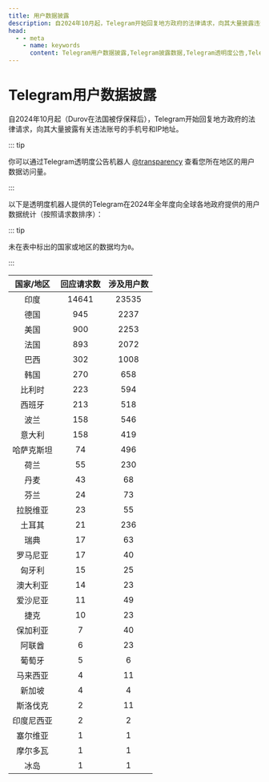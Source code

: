 ```yaml
---
title: 用户数据披露
description: 自2024年10月起，Telegram开始回复地方政府的法律请求，向其大量披露违法账号信息。本页面统计了Telegram近期披露的数据量。访问TGwiki - Telegram知识库，了解更多Telegram使用技巧。
head:
  - - meta
    - name: keywords
      content: Telegram用户数据披露,Telegram披露数据,Telegram透明度公告,Telegram政府请求,TG用户数据披露,TG披露数据,TG透明度公告,TG政府请求,电报用户数据披露,电报披露数据,电报透明度公告,电报政府请求,TGwiki,Telegram知识库
---
```


# Telegram用户数据披露

自2024年10月起（Durov在法国被俘保释后），Telegram开始回复地方政府的法律请求，向其大量披露有关违法账号的手机号和IP地址。

::: tip

你可以通过Telegram透明度公告机器人 [@transparency](https://t.me/transparency) 查看您所在地区的用户数据访问量。

:::

以下是透明度机器人提供的Telegram在2024年全年度向全球各地政府提供的用户数据统计（按照请求数排序）：

::: tip

未在表中标出的国家或地区的数据均为`0`。

:::

| 国家/地区 | 回应请求数 | 涉及用户数 |
| :------: | :------: | :------: |
|   印度   |  14641	 |  23535  |
|   德国   |   945	  |   2237   |
|   美国   |   900	  |   2253   |
|   法国   |   893	  |   2072   |
|   巴西   |   302	  |   1008   |
|   韩国   |   270	  |   658   |
|  比利时  |   223   |   594   |
|  西班牙  |   213   |   518   |
|   波兰   |   158   |   546   |
|  意大利  |   158   |   419   |
| 哈萨克斯坦 |   74   |   496   |
|   荷兰   |   55	   |   230   |
|   丹麦   |   43	   |   68   |
|   芬兰   |   24	   |   73   |
| 拉脱维亚 |   23   |   55   |
|  土耳其  |   21   |   236   |
|   瑞典   |   17   |   63   |
| 罗马尼亚 |   17   |   40   |
|  匈牙利  |   15   |   25   |
| 澳大利亚 |   14   |   23   |
| 爱沙尼亚 |   11   |   49   |
|   捷克   |   10   |   23   |
| 保加利亚 |   7   |   40   |
|  阿联酋  |   6   |   23   |
|  葡萄牙  |   5   |	   6   |
| 马来西亚 |   4   |   11   |
|  新加坡  |   4   |   4   |
| 斯洛伐克 |   2   |   11   |
| 印度尼西亚 |   2   |   2   |
| 塞尔维亚 |   1	  |   1   |
| 摩尔多瓦 |   1	  |   1   |
|   冰岛   |   1   |   1   |



